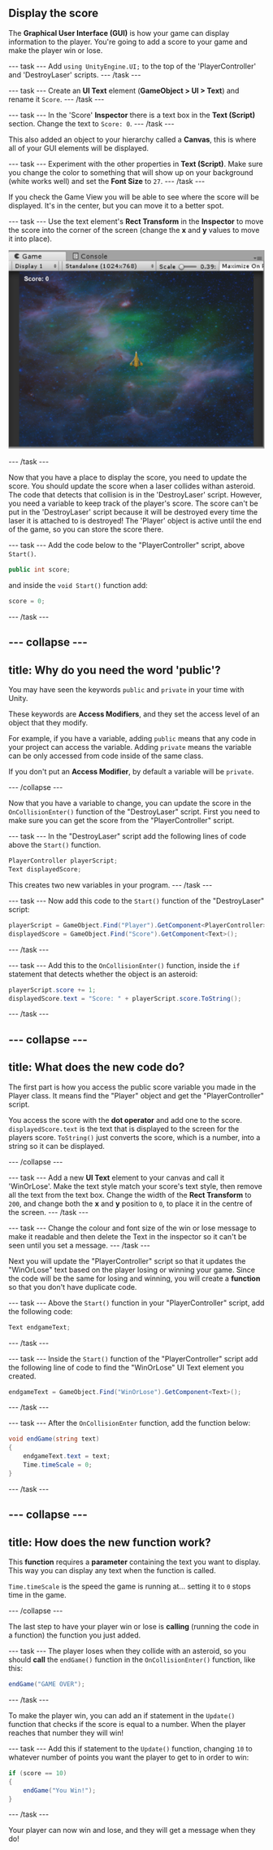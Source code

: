 ## Display the score

The **Graphical User Interface (GUI)** is how your game can display information to the player. You're going to add a score to your game and make the player win or lose.

--- task ---
Add `using UnityEngine.UI;` to the top of the 'PlayerController' and 'DestroyLaser' scripts.
--- /task ---

--- task ---
Create an **UI Text** element (**GameObject > UI > Text**) and rename it `Score`.
--- /task ---

--- task ---
In the 'Score' **Inspector** there is a text box in the **Text (Script)** section. Change the text to `Score: 0`. 
--- /task ---

This also added an object to your hierarchy called a **Canvas**, this is where all of your GUI elements will be displayed.

--- task ---
Experiment with the other properties in **Text (Script)**. Make sure you change the color to something that will show up on your background (white works well) and set the **Font Size** to `27`.
--- /task ---

If you check the Game View you will be able to see where the score will be displayed. It's in the center, but you can move it to a better spot.

--- task ---
Use the text element's **Rect Transform** in the **Inspector** to move the score into the corner of the screen (change the **x** and **y** values to move it into place).

![](images/GUIImage.png)

--- /task ---

Now that you have a place to display the score, you need to update the score. You should update the score when a laser collides withan asteroid. The code that detects that collision is in the 'DestroyLaser' script. However, you need a variable to keep track of the player's score. The score can't be put in the 'DestroyLaser' script because it will be destroyed every time the laser it is attached to is destroyed! The 'Player' object is active until the end of the game, so you can store the score there.

--- task ---
Add the code below to the "PlayerController" script, above `Start()`. 
   
   ```csharp
   public int score;
   ```

   and inside the `void Start()` function add:
   
   ```csharp
   score = 0;
   ```
--- /task ---

--- collapse ---
---
title: Why do you need the word 'public'?
---

You may have seen the keywords `public` and `private` in your time with Unity. 

These keywords are **Access Modifiers**, and they set the access level of an object that they modify.

For example, if you have a variable, adding `public` means that any code in your project can access the variable. Adding `private` means the variable can be only accessed from code inside of the same class.

If you don't put an **Access Modifier**, by default a variable will be `private`. 

--- /collapse ---
   
Now that you have a variable to change, you can update the score in the `OnCollisionEnter()` function of the "DestroyLaser" script. First you need to make sure you can get the score from the "PlayerController" script.

--- task ---
In the "DestroyLaser" script add the following lines of code above the `Start()` function. 

```csharp
PlayerController playerScript;
Text displayedScore;
```

This creates two new variables in your program.
--- /task ---

--- task ---
Now add this code to the `Start()` function of the "DestroyLaser" script:

```csharp
playerScript = GameObject.Find("Player").GetComponent<PlayerController>();
displayedScore = GameObject.Find("Score").GetComponent<Text>();
```
--- /task ---

--- task ---
Add this to the `OnCollisionEnter()` function, inside the `if` statement that detects whether the object is an asteroid:

```csharp
playerScript.score += 1;
displayedScore.text = "Score: " + playerScript.score.ToString();
```
--- /task ---    

--- collapse ---
---
title: What does the new code do?
---

The first part is how you access the public score variable you made in the Player class. It means find the "Player" object and get the "PlayerController" script. 

You access the score with the **dot operator** and add one to the score. `displayedScore.text` is the text that is displayed to the screen for the players score. `ToString()` just converts the score, which is a number, into a string so it can be displayed. 

--- /collapse ---

--- task ---
Add a new **UI Text** element to your canvas and call it 'WinOrLose'. Make the text style match your score's text style, then remove all the text from the text box. Change the width of the **Rect Transform** to `200`, and change both the **x** and **y** position to `0`, to place it in the centre of the screen.
--- /task ---

--- task ---
Change the colour and font size of the win or lose message to make it readable and then delete the Text in the inspector so it can't be seen until you set a message.
--- /task ---

Next you will update the "PlayerController" script so that it updates the "WinOrLose" text based on the player losing or winning your game. Since the code will be the same for losing and winning, you will create a **function** so that you don't have duplicate code.

--- task ---
Above the `Start()` function in your "PlayerController" script, add the following code:

```csharp
Text endgameText; 
```
--- /task ---

--- task ---
Inside the `Start()` function of the "PlayerController" script add the following line of code to find the "WinOrLose" UI Text element you created.
```csharp
endgameText = GameObject.Find("WinOrLose").GetComponent<Text>();
```
--- /task ---

--- task ---
After the `OnCollisionEnter` function, add the function below:

```csharp
void endGame(string text)
{
    endgameText.text = text;
    Time.timeScale = 0;
}
```
--- /task ---

--- collapse ---
---
title: How does the new function work?
---

This **function** requires a **parameter** containing the text you want to display. This way you can display any text when the function is called.

`Time.timeScale` is the speed the game is running at... setting it to `0` stops time in the game.

--- /collapse ---
    
The last step to have your player win or lose is **calling** (running the code in a function) the function you just added.

--- task ---
The player loses when they collide with an asteroid, so you should **call** the `endGame()` function in the `OnCollisionEnter()` function, like this:

```csharp
endGame("GAME OVER");
``` 
--- /task ---
 
To make the player win, you can add an if statement in the `Update()` function that checks if the score is equal to a number. When the player reaches that number they will win!

--- task ---
Add this if statement to the `Update()` function, changing `10` to whatever number of points you want the player to get to in order to win:

```csharp
if (score == 10)
{
    endGame("You Win!");
}
```
--- /task --- 

Your player can now win and lose, and they will get a message when they do!
    
    
